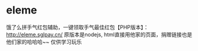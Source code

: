# eleme
饿了么拼手气红包辅助，一键领取手气最佳红包【PHP版本】：http://eleme.sglpay.cn/
原版本是nodejs, html直接用他家的页面，捐赠链接也是他们家的哈哈哈~~
仅供学习玩乐
